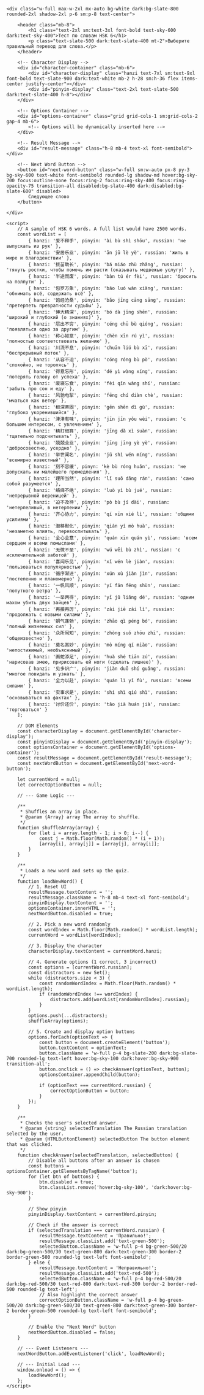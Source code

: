 <html lang="ru">
<head>
    <meta charset="UTF-8">
    <meta name="viewport" content="width=device-width, initial-scale=1.0">
    <title>HSK 6 Word Quiz</title>
    <script src="https://cdn.tailwindcss.com"></script>
    <link rel="preconnect" href="https://fonts.googleapis.com">
    <link rel="preconnect" href="https://fonts.gstatic.com" crossorigin>
    <link href="https://fonts.googleapis.com/css2?family=Inter:wght@400;500;600;700&family=Noto+Sans+SC:wght@400;700&display=swap" rel="stylesheet">
    <style>
        body {
            font-family: 'Inter', sans-serif;
        }
        /* Custom font for Chinese characters */
        .hanzi {
            font-family: 'Noto Sans SC', sans-serif;
        }
        /* Simple transition for better user experience */
        .transition-all {
            transition: all 0.3s ease-in-out;
        }
    </style>
</head>
<body class="bg-slate-100 dark:bg-slate-900 text-slate-800 dark:text-slate-200 flex items-center justify-center min-h-screen p-4">

    <div class="w-full max-w-2xl mx-auto bg-white dark:bg-slate-800 rounded-2xl shadow-2xl p-6 sm:p-8 text-center">
        
        <header class="mb-8">
            <h1 class="text-2xl sm:text-3xl font-bold text-sky-600 dark:text-sky-400">Тест по словам HSK 6</h1>
            <p class="text-slate-500 dark:text-slate-400 mt-2">Выберите правильный перевод для слова.</p>
        </header>

        <!-- Character Display -->
        <div id="character-container" class="mb-6">
            <div id="character-display" class="hanzi text-7xl sm:text-9xl font-bold text-slate-900 dark:text-white mb-2 h-28 sm:h-36 flex items-center justify-center"></div>
            <div id="pinyin-display" class="text-2xl text-slate-500 dark:text-slate-400 h-8"></div>
        </div>

        <!-- Options Container -->
        <div id="options-container" class="grid grid-cols-1 sm:grid-cols-2 gap-4 mb-6">
            <!-- Options will be dynamically inserted here -->
        </div>

        <!-- Result Message -->
        <div id="result-message" class="h-8 mb-4 text-xl font-semibold"></div>

        <!-- Next Word Button -->
        <button id="next-word-button" class="w-full sm:w-auto px-8 py-3 bg-sky-600 text-white font-semibold rounded-lg shadow-md hover:bg-sky-700 focus:outline-none focus:ring-2 focus:ring-sky-400 focus:ring-opacity-75 transition-all disabled:bg-slate-400 dark:disabled:bg-slate-600" disabled>
            Следующее слово
        </button>

    </div>

    <script>
        // A sample of HSK 6 words. A full list would have 2500 words.
        const wordList = [
            { hanzi: '爱不释手', pinyin: 'ài bù shì shǒu', russian: 'не выпускать из рук' },
            { hanzi: '安居乐业', pinyin: 'ān jū lè yè', russian: 'жить в мире и благоденствии' },
            { hanzi: '拔苗助长', pinyin: 'bá miáo zhù zhǎng', russian: 'тянуть ростки, чтобы помочь им расти (оказывать медвежью услугу)' },
            { hanzi: '半途而废', pinyin: 'bàn tú ér fèi', russian: 'бросить на полпути' },
            { hanzi: '包罗万象', pinyin: 'bāo luó wàn xiàng', russian: 'обнимать всё, содержать всё' },
            { hanzi: '饱经沧桑', pinyin: 'bǎo jīng cāng sāng', russian: 'претерпеть превратности судьбы' },
            { hanzi: '博大精深', pinyin: 'bó dà jīng shēn', russian: 'широкий и глубокий (о знаниях)' },
            { hanzi: '层出不穷', pinyin: 'céng chū bù qióng', russian: 'появляться одно за другим' },
            { hanzi: '称心如意', pinyin: 'chèn xīn rú yì', russian: 'полностью соответствовать желанию' },
            { hanzi: '川流不息', pinyin: 'chuān liú bù xī', russian: 'беспрерывный поток' },
            { hanzi: '从容不迫', pinyin: 'cóng róng bù pò', russian: 'спокойно, не торопясь' },
            { hanzi: '得意忘形', pinyin: 'dé yì wàng xíng', russian: 'потерять голову от успеха' },
            { hanzi: '废寝忘食', pinyin: 'fèi qǐn wàng shí', russian: 'забыть про сон и еду' },
            { hanzi: '风驰电掣', pinyin: 'fēng chí diàn chè', russian: 'мчаться как ветер' },
            { hanzi: '根深蒂固', pinyin: 'gēn shēn dì gù', russian: 'глубоко укоренившийся' },
            { hanzi: '津津有味', pinyin: 'jīn jīn yǒu wèi', russian: 'с большим интересом, с увлечением' },
            { hanzi: '精打细算', pinyin: 'jīng dǎ xì suàn', russian: 'тщательно подсчитывать' },
            { hanzi: '兢兢业业', pinyin: 'jīng jīng yè yè', russian: 'добросовестно, усердно' },
            { hanzi: '举世闻名', pinyin: 'jǔ shì wén míng', russian: 'всемирно известный' },
            { hanzi: '刻不容缓', pinyn: 'kè bù róng huǎn', russian: 'не допускать ни малейшего промедления' },
            { hanzi: '理所当然', pinyin: 'lǐ suǒ dāng rán', russian: 'само собой разумеется' },
            { hanzi: '络绎不绝', pinyin: 'luò yì bù jué', russian: 'непрерывной вереницей' },
            { hanzi: '迫不及待', pinyin: 'pò bù jí dài', russian: 'нетерпеливый, в нетерпении' },
            { hanzi: '齐心协力', pinyin: 'qí xīn xié lì', russian: 'общими усилиями' },
            { hanzi: '潜移默化', pinyin: 'qián yí mò huà', russian: 'незаметно влиять, перевоспитывать' },
            { hanzi: '全心全意', pinyin: 'quán xīn quán yì', russian: 'всем сердцем и всеми помыслами' },
            { hanzi: '无微不至', pinyin: 'wú wēi bù zhì', russian: 'с исключительной заботой' },
            { hanzi: '喜闻乐见', pinyin: 'xǐ wén lè jiàn', russian: 'пользоваться популярностью' },
            { hanzi: '循序渐进', pinyin: 'xún xù jiàn jìn', russian: 'постепенно и планомерно' },
            { hanzi: '一帆风顺', pinyin: 'yī fān fēng shùn', russian: 'попутного ветра' },
            { hanzi: '一举两得', pinyin: 'yī jǔ liǎng dé', russian: 'одним махом убить двух зайцев' },
            { hanzi: '再接再厉', pinyin: 'zài jiē zài lì', russian: 'продолжать с новыми силами' },
            { hanzi: '朝气蓬勃', pinyin: 'zhāo qì péng bó', russian: 'полный жизненных сил' },
            { hanzi: '众所周知', pinyin: 'zhòng suǒ zhōu zhī', russian: 'общеизвестно' },
            { hanzi: '莫名其妙', pinyin: 'mò míng qí miào', russian: 'непостижимый, необъяснимый' },
            { hanzi: '画蛇添足', pinyin: 'huà shé tiān zú', russian: 'нарисовав змею, пририсовать ей ноги (сделать лишнее)' },
            { hanzi: '见多识广', pinyin: 'jiàn duō shí guǎng', russian: 'многое повидать и узнать' },
            { hanzi: '全力以赴', pinyin: 'quán lì yǐ fù', russian: 'всеми силами' },
            { hanzi: '实事求是', pinyin: 'shí shì qiú shì', russian: 'основываться на фактах' },
            { hanzi: '讨价还价', pinyin: 'tǎo jià huán jià', russian: 'торговаться' }
        ];

        // DOM Elements
        const characterDisplay = document.getElementById('character-display');
        const pinyinDisplay = document.getElementById('pinyin-display');
        const optionsContainer = document.getElementById('options-container');
        const resultMessage = document.getElementById('result-message');
        const nextWordButton = document.getElementById('next-word-button');

        let currentWord = null;
        let correctOptionButton = null;

        // --- Game Logic ---

        /**
         * Shuffles an array in place.
         * @param {Array} array The array to shuffle.
         */
        function shuffleArray(array) {
            for (let i = array.length - 1; i > 0; i--) {
                const j = Math.floor(Math.random() * (i + 1));
                [array[i], array[j]] = [array[j], array[i]];
            }
        }

        /**
         * Loads a new word and sets up the quiz.
         */
        function loadNewWord() {
            // 1. Reset UI
            resultMessage.textContent = '';
            resultMessage.className = 'h-8 mb-4 text-xl font-semibold';
            pinyinDisplay.textContent = '';
            optionsContainer.innerHTML = '';
            nextWordButton.disabled = true;

            // 2. Pick a new word randomly
            const wordIndex = Math.floor(Math.random() * wordList.length);
            currentWord = wordList[wordIndex];

            // 3. Display the character
            characterDisplay.textContent = currentWord.hanzi;

            // 4. Generate options (1 correct, 3 incorrect)
            const options = [currentWord.russian];
            const distractors = new Set();
            while (distractors.size < 3) {
                const randomWordIndex = Math.floor(Math.random() * wordList.length);
                if (randomWordIndex !== wordIndex) {
                    distractors.add(wordList[randomWordIndex].russian);
                }
            }
            options.push(...distractors);
            shuffleArray(options);

            // 5. Create and display option buttons
            options.forEach(optionText => {
                const button = document.createElement('button');
                button.textContent = optionText;
                button.className = 'w-full p-4 bg-slate-200 dark:bg-slate-700 rounded-lg text-left hover:bg-sky-100 dark:hover:bg-sky-900 transition-all';
                button.onclick = () => checkAnswer(optionText, button);
                optionsContainer.appendChild(button);

                if (optionText === currentWord.russian) {
                    correctOptionButton = button;
                }
            });
        }

        /**
         * Checks the user's selected answer.
         * @param {string} selectedTranslation The Russian translation selected by the user.
         * @param {HTMLButtonElement} selectedButton The button element that was clicked.
         */
        function checkAnswer(selectedTranslation, selectedButton) {
            // Disable all buttons after an answer is chosen
            const buttons = optionsContainer.getElementsByTagName('button');
            for (let btn of buttons) {
                btn.disabled = true;
                btn.classList.remove('hover:bg-sky-100', 'dark:hover:bg-sky-900');
            }
            
            // Show pinyin
            pinyinDisplay.textContent = currentWord.pinyin;

            // Check if the answer is correct
            if (selectedTranslation === currentWord.russian) {
                resultMessage.textContent = 'Правильно!';
                resultMessage.classList.add('text-green-500');
                selectedButton.className = 'w-full p-4 bg-green-500/20 dark:bg-green-500/30 text-green-800 dark:text-green-300 border-2 border-green-500 rounded-lg text-left font-semibold';
            } else {
                resultMessage.textContent = 'Неправильно!';
                resultMessage.classList.add('text-red-500');
                selectedButton.className = 'w-full p-4 bg-red-500/20 dark:bg-red-500/30 text-red-800 dark:text-red-300 border-2 border-red-500 rounded-lg text-left';
                // Also highlight the correct answer
                correctOptionButton.className = 'w-full p-4 bg-green-500/20 dark:bg-green-500/30 text-green-800 dark:text-green-300 border-2 border-green-500 rounded-lg text-left font-semibold';
            }

            // Enable the "Next Word" button
            nextWordButton.disabled = false;
        }

        // --- Event Listeners ---
        nextWordButton.addEventListener('click', loadNewWord);

        // --- Initial Load ---
        window.onload = () => {
            loadNewWord();
        };
    </script>
</body>
</html>
